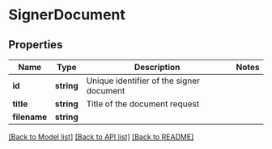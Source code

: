 # SignerDocument

## Properties
Name | Type | Description | Notes
------------ | ------------- | ------------- | -------------
**id** | **string** | Unique identifier of the signer document | 
**title** | **string** | Title of the document request | 
**filename** | **string** |  | 

[[Back to Model list]](../../README.md#documentation-for-models) [[Back to API list]](../../README.md#documentation-for-api-endpoints) [[Back to README]](../../README.md)

